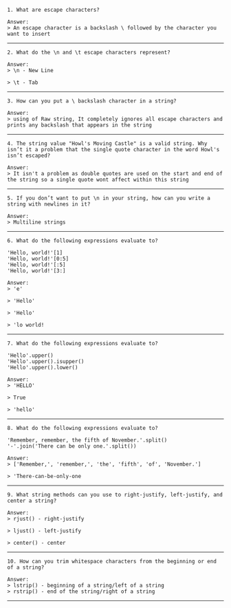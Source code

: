 ```
1. What are escape characters?
```
```
Answer:
> An escape character is a backslash \ followed by the character you want to insert
```
-----------------------------------------------------
```
2. What do the \n and \t escape characters represent?
```
```
Answer:
> \n - New Line

> \t - Tab
```
-----------------------------------------------------
```
3. How can you put a \ backslash character in a string?
```
```
Answer:
> using of Raw string, It completely ignores all escape characters and prints any backslash that appears in the string
```
-----------------------------------------------------
```
4. The string value "Howl's Moving Castle" is a valid string. Why isn’t it a problem that the single quote character in the word Howl's isn’t escaped?
```
```
Answer:
> It isn't a problem as double quotes are used on the start and end of the string so a single quote wont affect within this string
```
-----------------------------------------------------
```
5. If you don’t want to put \n in your string, how can you write a string with newlines in it?
```
```
Answer:
> Multiline strings
```
-----------------------------------------------------
```
6. What do the following expressions evaluate to?

'Hello, world!'[1]
'Hello, world!'[0:5]
'Hello, world!'[:5]
'Hello, world!'[3:]
```
```
Answer:
> 'e'

> 'Hello'

> 'Hello'

> 'lo world!
```
-----------------------------------------------------
```
7. What do the following expressions evaluate to?

'Hello'.upper()
'Hello'.upper().isupper()
'Hello'.upper().lower()
```
```
Answer:
> 'HELLO'

> True

> 'hello'
```
-----------------------------------------------------
```
8. What do the following expressions evaluate to?

'Remember, remember, the fifth of November.'.split()
'-'.join('There can be only one.'.split())
```
```
Answer:
> ['Remember,', 'remember,', 'the', 'fifth', 'of', 'November.']

> 'There-can-be-only-one
```
-----------------------------------------------------
```
9. What string methods can you use to right-justify, left-justify, and center a string?
```
```
Answer:
> rjust() - right-justify

> ljust() - left-justify

> center() - center
```
-----------------------------------------------------
```
10. How can you trim whitespace characters from the beginning or end of a string?
```
```
Answer:
> lstrip() - beginning of a string/left of a string
> rstrip() - end of the string/right of a string
```
-----------------------------------------------------
